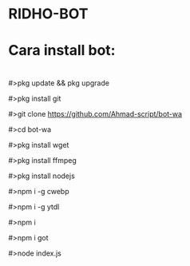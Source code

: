 # RIDHO-BOT

# Cara install bot:
#
#>pkg update && pkg upgrade

#>pkg install git

#>git clone https://github.com/Ahmad-script/bot-wa

#>cd bot-wa

#>pkg install wget

#>pkg install ffmpeg

#>pkg install nodejs

#>npm i -g cwebp

#>npm i -g ytdl

#>npm i

#>npm i got

#>node index.js

